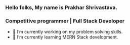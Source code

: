 ### Hello folks, My name is Prakhar Shrivastava.
### Competitive programmer | Full Stack Developer

- 🔭 I’m currently working on my problem solving skills.
- 🌱 I’m currently learning MERN Stack development.

<!--
**prakhar7s/prakhar7s** is a ✨ _special_ ✨ repository because its `README.md` (this file) appears on your GitHub profile.

Here are some ideas to get you started:

- 🔭 I’m currently working on ...
- 🌱 I’m currently learning ...
- 👯 I’m looking to collaborate on ...
- 🤔 I’m looking for help with ...
- 💬 Ask me about ...
- 📫 How to reach me: ...
- 😄 Pronouns: ...
- ⚡ Fun fact: ...
-->
